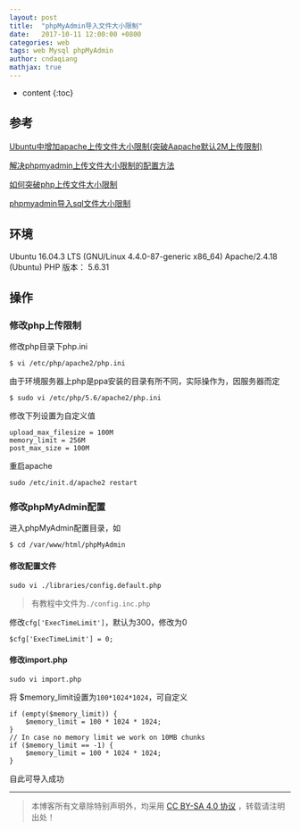 ```yaml
---
layout: post
title:  "phpMyAdmin导入文件大小限制"
date:   2017-10-11 12:00:00 +0800
categories: web
tags: web Mysql phpMyAdmin
author: cndaqiang
mathjax: true
---
```

* content
{:toc}






## 参考
[Ubuntu中增加apache上传文件大小限制(突破Aapache默认2M上传限制)](http://blog.sina.com.cn/s/blog_575b2c5001019odj.html)

[解决phpmyadmin上传文件大小限制的配置方法](http://www.edbiji.com/doccenter/showdoc/25/nav/216.html)

[如何突破php上传文件大小限制](http://www.jquerycn.cn/a_25213)

[phpmyadmin导入sql文件大小限制](http://www.jianshu.com/p/00e6999b9b3b)
## 环境
Ubuntu 16.04.3 LTS (GNU/Linux 4.4.0-87-generic x86_64)
Apache/2.4.18 (Ubuntu)
PHP 版本： 5.6.31
## 操作
### 修改php上传限制
修改php目录下php.ini
```
$ vi /etc/php/apache2/php.ini
```
由于环境服务器上php是ppa安装的目录有所不同，实际操作为，因服务器而定
```
$ sudo vi /etc/php/5.6/apache2/php.ini
```
修改下列设置为自定义值
```
upload_max_filesize = 100M 
memory_limit = 256M 
post_max_size = 100M
```
重启apache
```
sudo /etc/init.d/apache2 restart
```
### 修改phpMyAdmin配置
进入phpMyAdmin配置目录，如
```
$ cd /var/www/html/phpMyAdmin
```
#### 修改配置文件
```
sudo vi ./libraries/config.default.php 
```
>有教程中文件为`./config.inc.php`

修改`cfg['ExecTimeLimit']`，默认为300，修改为0
```
$cfg['ExecTimeLimit'] = 0;
```
#### 修改import.php
```
sudo vi import.php
```
将 $memory_limit设置为`100*1024*1024`，可自定义
```
if (empty($memory_limit)) {
    $memory_limit = 100 * 1024 * 1024;
}
// In case no memory limit we work on 10MB chunks
if ($memory_limit == -1) {
    $memory_limit = 100 * 1024 * 1024;
}
```

自此可导入成功



------
>本博客所有文章除特别声明外，均采用 [CC BY-SA 4.0 协议](https://creativecommons.org/licenses/by-sa/4.0/deed.zh) ，转载请注明出处！
